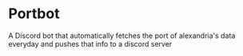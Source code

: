 # Portbot
A Discord bot that automatically fetches the port of alexandria's data everyday and pushes that info to a discord server
